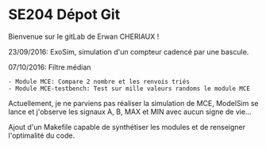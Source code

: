 # SE204 Dépot Git

Bienvenue sur le gitLab de Erwan CHERIAUX !

23/09/2016: ExoSim, simulation d'un compteur cadencé par une bascule.

07/10/2016: Filtre médian

	- Module MCE: Compare 2 nombre et les renvois triés 
	- Module MCE-testbench: Test sur mille valeurs randoms le module MCE

Actuellement, je ne parviens pas réaliser la simulation de MCE, ModelSim se lance et j'observe les
signaux A, B, MAX et MIN avec aucun signe de vie...

Ajout d'un Makefile capable de synthétiser les modules et de renseigner l'optimalité du code.
